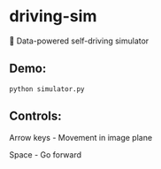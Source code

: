 # driving-sim
🚗 Data-powered self-driving simulator

## Demo:
```
python simulator.py
```

## Controls:
Arrow keys - Movement in image plane

Space - Go forward
